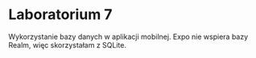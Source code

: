 # Laboratorium 7
Wykorzystanie bazy danych w aplikacji mobilnej. 
Expo nie wspiera bazy Realm, więc skorzystałam z SQLite.
